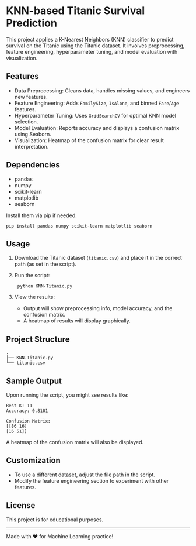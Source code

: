 # KNN-based Titanic Survival Prediction

This project applies a K-Nearest Neighbors (KNN) classifier to predict survival on the Titanic using the Titanic dataset. It involves preprocessing, feature engineering, hyperparameter tuning, and model evaluation with visualization.

## Features

- Data Preprocessing: Cleans data, handles missing values, and engineers new features.
- Feature Engineering: Adds `FamilySize`, `IsAlone`, and binned `Fare`/`Age` features.
- Hyperparameter Tuning: Uses `GridSearchCV` for optimal KNN model selection.
- Model Evaluation: Reports accuracy and displays a confusion matrix using Seaborn.
- Visualization: Heatmap of the confusion matrix for clear result interpretation.

## Dependencies

- pandas
- numpy
- scikit-learn
- matplotlib
- seaborn

Install them via pip if needed:

    pip install pandas numpy scikit-learn matplotlib seaborn

## Usage

1. Download the Titanic dataset (`titanic.csv`) and place it in the correct path (as set in the script).
2. Run the script:

        python KNN-Titanic.py

3. View the results:
    - Output will show preprocessing info, model accuracy, and the confusion matrix.
    - A heatmap of results will display graphically.

## Project Structure

    .
    ├── KNN-Titanic.py
    └── titanic.csv

## Sample Output

Upon running the script, you might see results like:

    Best K: 11
    Accuracy: 0.8101

    Confusion Matrix:
    [[86 16]
    [16 51]]

A heatmap of the confusion matrix will also be displayed.

## Customization

- To use a different dataset, adjust the file path in the script.
- Modify the feature engineering section to experiment with other features.

## License

This project is for educational purposes.

---

Made with ❤️ for Machine Learning practice!
